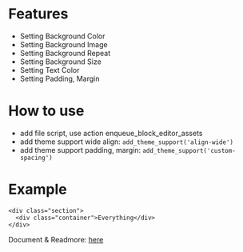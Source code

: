 # Features
* Setting Background Color
* Setting Background Image
* Setting Background Repeat
* Setting Background Size
* Setting Text Color
* Setting Padding, Margin

# How to use
- add file script, use action enqueue_block_editor_assets
- add theme support wide align: ```add_theme_support('align-wide')```
- add theme support padding, margin: ```add_theme_support('custom-spacing')```

# Example
```
<div class="section">
  <div class="container">Everything</div>
</div>
```

Document & Readmore: [here](https://developer.wordpress.org/block-editor/reference-guides/block-api/block-registration/)
